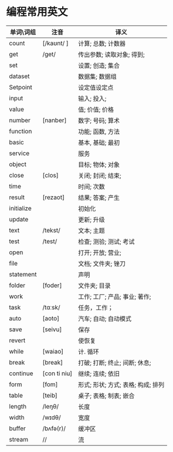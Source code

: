 # 编程常用英文

| 单词\词组  | 注音         | 译义                               |
| ---------- | ------------ | ---------------------------------- |
| count      | [/kaʊnt/ ]   | 计算; 总数; 计数器                 |
| get        | /ɡet/        | 传出参数; 读取对象; 得到;          |
| set        |              | 设置; 创造; 集合                   |
| dataset    |              | 数据集; 数据组                     |
| Setpoint   |              | 设定值设定点                       |
| input      |              | 输入; 投入;                        |
| value      |              | 值; 价值; 价格                     |
| number     | [nanber]     | 数字; 号码; 算术                   |
| function   |              | 功能; 函数, 方法                   |
| basic      |              | 基本, 基础; 最初                   |
| service    |              | 服务                               |
| object     |              | 目标; 物体; 对象                   |
| close      | [clos]       | 关闭; 封闭; 结束;                  |
| time       |              | 时间; 次数                         |
| result     | [rezaot]     | 结果; 答案; 产生                   |
| initialize |              | 初始化                             |
| update     |              | 更新; 升级                         |
| text       | /tekst/      | 文本; 主题                         |
| test       | /test/       | 检查; 测验; 测试; 考试             |
| open       |              | 打开; 开放; 营业;                  |
| file       |              | 文档; 文件夹; 锉刀                 |
| statement  |              | 声明                               |
| folder     | [foder]      | 文件夹; 目录                       |
| work       |              | 工作; 工厂; 产品; 事业; 著作;      |
| task       | /tɑːsk/      | 任务，工作；                       |
| auto       | [aoto]       | 汽车; 自动; 自动模式               |
| save       | [seivu]      | 保存                               |
| revert     |              | 使恢复                             |
| while      | [waiao]      | 计. 循环                           |
| break      | [break]      | 打破; 打断; 终止; 间断; 休息;      |
| continue   | [con ti niu] | 继续; 连续; 依旧                   |
| form       | [fom]        | 形式; 形状; 方式; 表格; 构成; 排列 |
| table      | [teib]       | 桌子; 表格; 制表; 嵌合             |
| length     | /leŋθ/       | 长度                               |
| width      | /wɪdθ/       | 宽度                               |
| buffer     | /bʌfə(r)/    | 缓冲区                             |
| stream     | //           | 流                                 |
